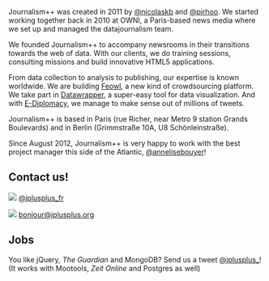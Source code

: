 Journalism++ was created in 2011 by [@nicolaskb](http://twitter.com/nicolaskb/) and [@pirhoo](http://twitter.com/pirhoo/). We started working together back in 2010 at OWNI, a Paris-based news media where we set up and managed the datajournalism team.

We founded Journalism++ to accompany newsrooms in their transitions towards the web of data. With our clients, we do training sessions, consulting missions and build innovative HTML5 applications.

From data collection to analysis to publishing, our expertise is known worldwide. We are building [Feowl](http://www.feowl.com/comingsoon/), a new kind of crowdsourcing platform. We take part in [Datawrapper](http://datawrapper.de/), a super-easy tool for data visualization. And with [E-Diplomacy](http://ediplomacy.afp.com/), we manage to make sense out of millions of tweets.

Journalism++ is based in Paris (rue Richer, near Metro 9 station Grands Boulevards) and in Berlin (Grimmstraße 10A, U8 Schönleinstraße).

Since August 2012, Journalism++ is very happy to work with the best project manager this side of the Atlantic, [@annelisebouyer](https://twitter.com/annelisebouyer)!


## Contact us!

![](http://oeildupirate.com/wp-content/blogs.dir/7/files/iconmonstr-twitter-5-icon.png) [@jplusplus_fr](http://twitter.com/jplusplus_fr)

![](http://oeildupirate.com/wp-content/blogs.dir/7/files/iconmonstr-email-10-icon.png) bonjour@jplusplus.org


## Jobs


You like jQuery, _The Guardian_ and MongoDB? Send us a tweet [@jplusplus_](https://twitter.com/jplusplus_)! (It works with Mootools, _Zeit Online_ and Postgres as well)
